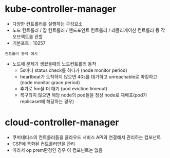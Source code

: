 # kube-controller-manager

- 다양한 컨트롤러를 실행하는 구성요소
- 노드 컨트롤러 / 잡 컨트롤러 / 엔드포인트 컨트롤러 / 레플리케이션 컨트롤러 등 각 오브젝트를 관할
- 기본포트 : 10257

`컨트롤러 동작 예시`

- 노드에 문제가 생겼을때의 노드컨트롤러 동작
  - 5s마다 status check를 하다가 (node monitor period)
  - heartbeat가 도착하지 않으면 40s를 대기하고 unreachable로 마킹하고 (node monitor grace period)
  - 추가로 5m을 더 대기 (pod eviction timeout)
  - 복구되지 않으면 해당 node의 pod들을 정상 node로 재배포(pod가 replicaset에 해당하는 경우)

# cloud-controller-manager

- 쿠버네티스의 컨트롤러들을 클라우드 서비스 API와 연결해서 관리하는 컴포넌트
- CSP에 특화된 컨트롤러만을 관리
- 따라서 op prem환경인 경우 이 컴포넌트는 없음
